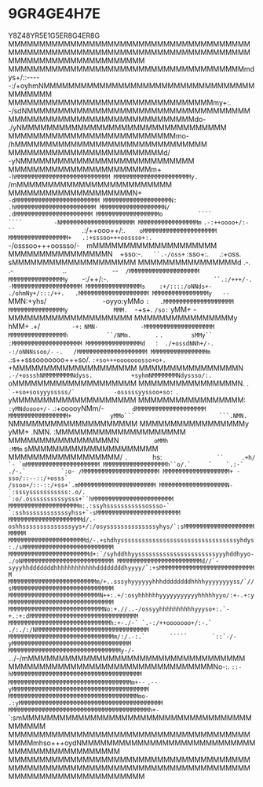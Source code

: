 # 9GR4GE4H7E
Y8Z48YR5E1G5ER8G4ER8G
MMMMMMMMMMMMMMMMMMMMMMMMMMMMMMMMMMMMMMMMMMMMMMMMMMMMMMMMMMMMMMMMMMMMMMMMMMMMMMMMMMMMMMMMMMMMMMMMMMMM
MMMMMMMMMMMMMMMMMMMMMMMMMMMMMMMMMMMMMMmdys+/::-----:/+oyhmNMMMMMMMMMMMMMMMMMMMMMMMMMMMMMMMMMMMMMMMMM
MMMMMMMMMMMMMMMMMMMMMMMMMMMMMMMMMmy+:.`                   `-/sdNMMMMMMMMMMMMMMMMMMMMMMMMMMMMMMMMMMMM
MMMMMMMMMMMMMMMMMMMMMMMMMMMMMMdo-`                            `./yNMMMMMMMMMMMMMMMMMMMMMMMMMMMMMMMMM
MMMMMMMMMMMMMMMMMMMMMMMMMMMmo-`                                   `/hMMMMMMMMMMMMMMMMMMMMMMMMMMMMMMM
MMMMMMMMMMMMMMMMMMMMMMMMMd/`                                        `-yNMMMMMMMMMMMMMMMMMMMMMMMMMMMM
MMMMMMMMMMMMMMMMMMMMMMMm+`                                             -hMMMMMMMMMMMMMMMMMMMMMMMMMMM
MMMMMMMMMMMMMMMMMMMMMMy.                                                `/mMMMMMMMMMMMMMMMMMMMMMMMMM
MMMMMMMMMMMMMMMMMMMMN+`                                                   -dMMMMMMMMMMMMMMMMMMMMMMMM
MMMMMMMMMMMMMMMMMMMN:                                                      .hMMMMMMMMMMMMMMMMMMMMMMM
MMMMMMMMMMMMMMMMMMN/                                                        .dMMMMMMMMMMMMMMMMMMMMMM
MMMMMMMMMMMMMMMMMMo          ````                               ````         -NMMMMMMMMMMMMMMMMMMMMM
MMMMMMMMMMMMMMMMMm`    `.-:++oooo+/:-``                   `.:/++ooo++/:.`     oMMMMMMMMMMMMMMMMMMMMM
MMMMMMMMMMMMMMMMM+   .:+sssoo+++oossso+:.              `-/osssoo+++oossso/-`  `mMMMMMMMMMMMMMMMMMMMM
MMMMMMMMMMMMMMMMN`  `+sso:-.`   ``.-/oss+`             :sso+:.``   ``.:+oss.   sMMMMMMMMMMMMMMMMMMMM
MMMMMMMMMMMMMMMMd    .-.`            `.-`              `..`             `--`   /MMMMMMMMMMMMMMMMMMMM
MMMMMMMMMMMMMMMMy     `-:/++/:-.`                              ``.:/+++/-.     -MMMMMMMMMMMMMMMMMMMM
MMMMMMMMMMMMMMMMs    :+/::::/oNNds+-`                      `./ohmNy+/:::/++.   .MMMMMMMMMMMMMMMMMMMM
MMMMMMMMMMMMMMMMy   --       `MMN:+yhs/`                `-oyyo:yMMo       `:   .MMMMMMMMMMMMMMMMMMMM
MMMMMMMMMMMMMMMMy             MMM.  `-+s+.            `/so:`   yMM+            -MMMMMMMMMMMMMMMMMMMM
MMMMMMMMMMMMMMMMy             hMM+      .+/`         -+:`     `NMN-            -MMMMMMMMMMMMMMMMMMMM
MMMMMMMMMMMMMMMMh           ``/NMm.       `.        `.        sMMy``           :MMMMMMMMMMMMMMMMMMMM
MMMMMMMMMMMMMMMMd   `:`  ./+ossdNNh+/-.`                 `-:/oNNNssoo/-` `-.   /MMMMMMMMMMMMMMMMMMMM
MMMMMMMMMMMMMMMMm  `.:s++sssooooooo+++so/.            `:+so+++ooooooosso+o+.`  +MMMMMMMMMMMMMMMMMMMM
MMMMMMMMMMMMMMMMN` .-/+ossshNMMMMMMMMNdyss.           +syhmNMMMMMMMNdyssso/:.` oMMMMMMMMMMMMMMMMMMMM
MMMMMMMMMMMMMMMMN. .``  `-+so+sosyyysssss/`           -osssssyyssoo+so:``  `.` yMMMMMMMMMMMMMMMMMMMM
MMMMMMMMMMMMMMMMM:         `:yMNdoooo+/-`               .:+ooooyNMm/-`         dMMMMMMMMMMMMMMMMMMMM
MMMMMMMMMMMMMMMMM+           yMMo```                        ```.NMN.          `NMMMMMMMMMMMMMMMMMMMM
MMMMMMMMMMMMMMMMMy           yMM+                              .NMN.          :MMMMMMMMMMMMMMMMMMMMM
MMMMMMMMMMMMMMMMMN`          oMMh                              :MMm`          sMMMMMMMMMMMMMMMMMMMMM
MMMMMMMMMMMMMMMMMM/ `.       `hs:     ```               ``     .+h/       `- `mMMMMMMMMMMMMMMMMMMMMM
MMMMMMMMMMMMMMMMMMh``o/.`     `    `.:-`                 ./-.`          `:o- /MMMMMMMMMMMMMMMMMMMMMM
MMMMMMMMMMMMMMMMMMM+ -sso/::--::/+osss`                   /ssoo+/::-::/+ss+`.mMMMMMMMMMMMMMMMMMMMMMM
MMMMMMMMMMMMMMMMMMMN-`:sssysssssssssss:.o/.          `:o/.ossssssssssysss+``hMMMMMMMMMMMMMMMMMMMMMMM
MMMMMMMMMMMMMMMMMMMMm:.:ssyhsssssssssssossso-`     `:sshssssssssssssyhss+`-sMMMMMMMMMMMMMMMMMMMMMMMM
MMMMMMMMMMMMMMMMMMMMMd/.-oshhssssssssssssssyys+/:/osyssssssssssssssyhys/`:sMMMMMMMMMMMMMMMMMMMMMMMMM
MMMMMMMMMMMMMMMMMMMMMMd/-.+shdhysssssssssssssssssssssssssssssssssyhdys:./sMMMMMMMMMMMMMMMMMMMMMMMMMM
MMMMMMMMMMMMMMMMMMMMMMMd+:`/syhddhhyyssssssssssssssssssssssyyyhddhyyo-./oNMMMMMMMMMMMMMMMMMMMMMMMMMM
MMMMMMMMMMMMMMMMMMMMMMMMd//`-syyyhhdddddddhhhhhhhhhhhhddddddddhyyyy/`:+sMMMMMMMMMMMMMMMMMMMMMMMMMMMM
MMMMMMMMMMMMMMMMMMMMMMMMMm/+..sssyhyyyyyyhhhddddddddhhhhyyyyyyyyss/`//sMMMMMMMMMMMMMMMMMMMMMMMMMMMMM
MMMMMMMMMMMMMMMMMMMMMMMMMMN++:.+/:osyhhhhhhyyyyyyyyyyyhhhhhyyo/:+-.+:yMMMMMMMMMMMMMMMMMMMMMMMMMMMMMM
MMMMMMMMMMMMMMMMMMMMMMMMMMMNo:+.//..-/ossyyhhhhhhhhhhyyyso+:.`-+.:+:dMMMMMMMMMMMMMMMMMMMMMMMMMMMMMMM
MMMMMMMMMMMMMMMMMMMMMMMMMMMMMh:+-./-` `.-:/++ooooooo+/:-.`  ./:./:/NMMMMMMMMMMMMMMMMMMMMMMMMMMMMMMMM
MMMMMMMMMMMMMMMMMMMMMMMMMMMMMMm/:/.-:.`       `````       `::`-/-yMMMMMMMMMMMMMMMMMMMMMMMMMMMMMMMMMM
MMMMMMMMMMMMMMMMMMMMMMMMMMMMMMMMy-/-```                  `.`./-/mMMMMMMMMMMMMMMMMMMMMMMMMMMMMMMMMMMM
MMMMMMMMMMMMMMMMMMMMMMMMMMMMMMMMMNo-:.                    `::-hMMMMMMMMMMMMMMMMMMMMMMMMMMMMMMMMMMMMM
MMMMMMMMMMMMMMMMMMMMMMMMMMMMMMMMMMMm+--`                `.--yMMMMMMMMMMMMMMMMMMMMMMMMMMMMMMMMMMMMMMM
MMMMMMMMMMMMMMMMMMMMMMMMMMMMMMMMMMMMMmo-`              `.:yMMMMMMMMMMMMMMMMMMMMMMMMMMMMMMMMMMMMMMMMM
MMMMMMMMMMMMMMMMMMMMMMMMMMMMMMMMMMMMMMMMh+-`         `:smMMMMMMMMMMMMMMMMMMMMMMMMMMMMMMMMMMMMMMMMMMM
MMMMMMMMMMMMMMMMMMMMMMMMMMMMMMMMMMMMMMMMMMMmhso+++oydNMMMMMMMMMMMMMMMMMMMMMMMMMMMMMMMMMMMMMMMMMMMMMM
MMMMMMMMMMMMMMMMMMMMMMMMMMMMMMMMMMMMMMMMMMMMMMMMMMMMMMMMMMMMMMMMMMMMMMMMMMMMMMMMMMMMMMMMMMMMMMMMMMMM
